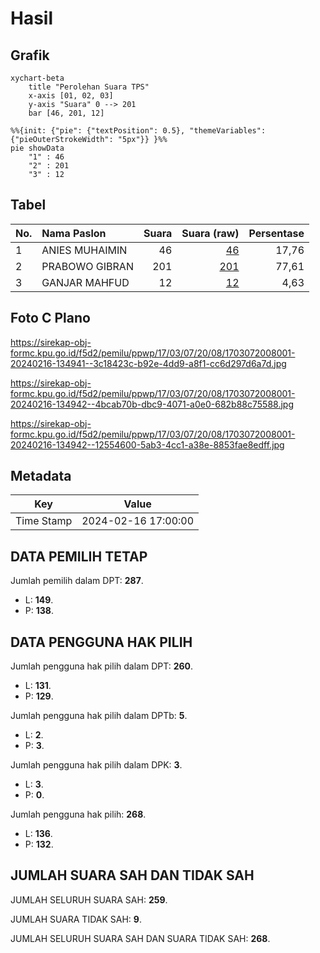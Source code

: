 # Hasil

## Grafik

```mermaid
xychart-beta
    title "Perolehan Suara TPS"
    x-axis [01, 02, 03]
    y-axis "Suara" 0 --> 201
    bar [46, 201, 12]
```

```mermaid
%%{init: {"pie": {"textPosition": 0.5}, "themeVariables": {"pieOuterStrokeWidth": "5px"}} }%%
pie showData
    "1" : 46
    "2" : 201
    "3" : 12
```

## Tabel

| No. | Nama Paslon    | Suara | Suara (raw) | Persentase |
|:--- |:-------------- | -----:| -----------:| ----------:|
| 1   | ANIES MUHAIMIN | 46    | [46][p-1]   | 17,76      |
| 2   | PRABOWO GIBRAN | 201   | [201][p-2]  | 77,61      |
| 3   | GANJAR MAHFUD  | 12    | [12][p-3]   | 4,63       |


[p-1]: https://github.com/gigit-pemilu/pemilu-2024-17-bengkulu/blob/main/pilpres/hitung-suara/sub/17-bengkulu/sub/03-bengkulu-utara/sub/07-kota-arga-makmur/sub/2008-talang-denau/sub/001-tps/sub/paslon-1.txt
[p-2]: https://github.com/gigit-pemilu/pemilu-2024-17-bengkulu/blob/main/pilpres/hitung-suara/sub/17-bengkulu/sub/03-bengkulu-utara/sub/07-kota-arga-makmur/sub/2008-talang-denau/sub/001-tps/sub/paslon-2.txt
[p-3]: https://github.com/gigit-pemilu/pemilu-2024-17-bengkulu/blob/main/pilpres/hitung-suara/sub/17-bengkulu/sub/03-bengkulu-utara/sub/07-kota-arga-makmur/sub/2008-talang-denau/sub/001-tps/sub/paslon-3.txt

## Foto C Plano

https://sirekap-obj-formc.kpu.go.id/f5d2/pemilu/ppwp/17/03/07/20/08/1703072008001-20240216-134941--3c18423c-b92e-4dd9-a8f1-cc6d297d6a7d.jpg

https://sirekap-obj-formc.kpu.go.id/f5d2/pemilu/ppwp/17/03/07/20/08/1703072008001-20240216-134942--4bcab70b-dbc9-4071-a0e0-682b88c75588.jpg

https://sirekap-obj-formc.kpu.go.id/f5d2/pemilu/ppwp/17/03/07/20/08/1703072008001-20240216-134942--12554600-5ab3-4cc1-a38e-8853fae8edff.jpg


## Metadata

| Key        | Value               |
| ---------- | ------------------- |
| Time Stamp | 2024-02-16 17:00:00 |


## DATA PEMILIH TETAP

Jumlah pemilih dalam DPT: **287**.
 * L: **149**.
 * P: **138**.

## DATA PENGGUNA HAK PILIH

Jumlah pengguna hak pilih dalam DPT: **260**.
 * L: **131**.
 * P: **129**.

Jumlah pengguna hak pilih dalam DPTb: **5**.
 * L: **2**.
 * P: **3**.

Jumlah pengguna hak pilih dalam DPK: **3**.
 * L: **3**.
 * P: **0**.

Jumlah pengguna hak pilih: **268**.
 * L: **136**.
 * P: **132**.

## JUMLAH SUARA SAH DAN TIDAK SAH

JUMLAH SELURUH SUARA SAH: **259**.

JUMLAH SUARA TIDAK SAH: **9**.

JUMLAH SELURUH SUARA SAH DAN SUARA TIDAK SAH: **268**.


